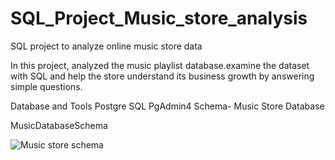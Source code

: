 # SQL_Project_Music_store_analysis
SQL project to analyze online music store data

In this project, analyzed the music playlist database.examine the dataset with SQL and help the store understand its business growth by answering simple questions.

Database and Tools
Postgre SQL
PgAdmin4
Schema- Music Store Database

MusicDatabaseSchema

![Music store schema](https://github.com/user-attachments/assets/1442d449-bf8f-449b-9aa9-bf99f0682ff4)
